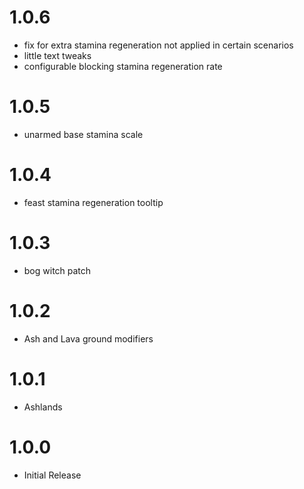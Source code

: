 # 1.0.6
* fix for extra stamina regeneration not applied in certain scenarios
* little text tweaks
* configurable blocking stamina regeneration rate

# 1.0.5
* unarmed base stamina scale

# 1.0.4
* feast stamina regeneration tooltip

# 1.0.3
* bog witch patch

# 1.0.2
* Ash and Lava ground modifiers

# 1.0.1
* Ashlands

# 1.0.0
 * Initial Release